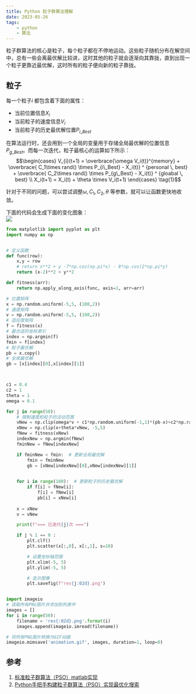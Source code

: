 ```yaml
---
title: Python 粒子群算法理解  
date: 2023-05-26     
tags:   
    - python    
    - 算法  
---  
```


粒子群算法的核心是粒子，每个粒子都在不停地运动。这些粒子随机分布在解空间中，总有一些会离最优解比较进，这时其他的粒子就会逐渐向其靠拢，直到出现一个粒子更靠近最优解，这时所有的粒子便向新的粒子靠拢。  

## 粒子  
每一个粒子$i$ 都包含着下面的属性：  
- 当前位置信息$X_i$
- 当前粒子的速度信息$V_i$  
- 当前粒子的历史最优解位置$P_{i\_Best}$  

在算法运行时，还会用到一个全局的变量用于存储全局最优解的位置信息$P_{g\_Best}$。而每一次迭代，粒子最核心的运算如下所示：  
$$\begin{cases}
    V_{i}(t+1) = \overbrace{\omega V_i(t)}^{memory} + \overbrace{ C_1\times rand() \times P_{i\_Best} - X_i(t)} ^ {personal \, best} +  \overbrace{ C_2\times rand() \times P_{g\_Best} - X_i(t)} ^ {gloabal \, best}  \\
    X_i(t+1) = X_i(t) + \theta \times V_i(t+1)
\end{cases} \tag{1}$$
 
针对于不同的问题，可以尝试调整$\omega, C_1, C_2, \theta$ 等参数，就可以让函数更快地收敛。  

下面的代码会生成下面的变化图象：  
![](./20.gif)

```python  
from matplotlib import pyplot as plt
import numpy as np


# 定义函数  
def func(row):
    x,y = row
    # return x**2 + y -7*np.cos(np.pi*x) - 8*np.cos(2*np.pi*y)
    return (x-2)**2 + y**2

def fitness(arr):  
    return np.apply_along_axis(func, axis=1, arr=arr)

# 位置矩阵  
x = np.random.uniform(-5,5, (100,2))
# 速度矩阵  
v = np.random.uniform(-5,5, (100,2))
# 适应度矩阵  
f = fitness(x)  
# 最合适的坐标索引
index = np.argmin(f)
fmin = f[index]
# 粒子最优解
pb = x.copy()
# 全局最优解  
gb = [x[index][0],x[index][1]]



c1 = 0.4  
c2 = 1  
theta = 1  
omega = 0.1  

for j in range(50):
    # 限制速度和粒子的活动范围
    vNew = np.clip(omega*v + c1*np.random.uniform(-1,1)*(pb-x)+c2*np.random.uniform(-1,1)*(gb-x),-1,1  )
    xNew = np.clip(x+theta*vNew, -5,5)
    fNew = fitness(xNew)  
    indexNew = np.argmin(fNew)
    fminNew = fNew[indexNew]  

    if fminNew < fmin:  # 更新全局最优解  
        fmin = fminNew
        gb = [xNew[indexNew][0],xNew[indexNew][1]]
    

    for i in range(100):  # 更新粒子的历史最优解
        if f[i] > fNew[i]:
            f[i] = fNew[i]  
            pb[i] = xNew[i]
            
    x = xNew  
    v = vNew

    print(f"=== 已迭代{j}次 ===")

    if j % 1 == 0 :
        plt.clf()
        plt.scatter(x[:,0], x[:,1], s=10)

        # 设置坐标轴范围
        plt.xlim(-5, 5)
        plt.ylim(-5, 5)

        # 显示图像
        plt.savefig(f"res{j:02d}.png")


import imageio  
# 读取所有PNG图片并添加到列表中
images = []
for i in range(50):
    filename = 'res{:02d}.png'.format(i)
    images.append(imageio.imread(filename))

# 将所有PNG图片转换为GIF动画
imageio.mimsave('animation.gif', images, duration=1, loop=0)
```


## 参考  
1. [标准粒子群算法（PSO）matlab实现](https://blog.csdn.net/wendy3orz/article/details/85345762)  
2. [Python手把手构建粒子群算法（PSO）实现最优化搜索](https://finthon.com/python-pso/)